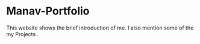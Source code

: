 # Manav-Portfolio
This website shows the brief introduction of me. I also mention some of the my Projects .
